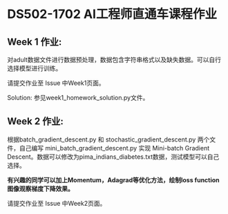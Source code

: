# DS502-1702 AI工程师直通车课程作业

## Week 1 作业:

对adult数据文件进行数据预处理，数据包含字符串格式以及缺失数据。可以自行选择模型进行训练。

请提交作业至 Issue 中Week1页面。

Solution: 参见week1_homework_solution.py文件。

## Week 2 作业:

根据batch_gradient_descent.py 和 stochastic_gradient_descent.py 两个文件，自己编写 mini_batch_gradient_descent.py 实现 Mini-batch Gradient Descent。数据可以修改为pima_indians_diabetes.txt数据，测试模型可以自己选择。

**有兴趣的同学可以加上Momentum，Adagrad等优化方法，绘制loss function图像观察梯度下降效果。**

请提交作业至 Issue 中Week2页面。
